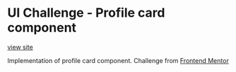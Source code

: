 # UI Challenge - Profile card component

[view site](https://thechinedu.github.io/ui-challenge-profile-card)

Implementation of profile card component. Challenge from [Frontend Mentor](https://frontendmentor.io)
